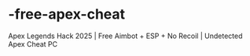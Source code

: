 # -free-apex-cheat
Apex Legends Hack 2025 | Free Aimbot + ESP + No Recoil | Undetected Apex Cheat PC 
